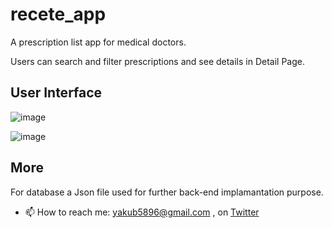 # recete_app

A prescription list app for medical doctors. 

Users can search and filter prescriptions and see details in Detail Page.

## User Interface
![image](https://user-images.githubusercontent.com/67879777/159815979-16689150-36bc-4ce2-b599-345bc4f0d0a5.png)

![image](https://user-images.githubusercontent.com/67879777/159815944-a8efbd79-430f-4cf5-a1c6-d88e0d0b6f45.png)

## More

For database a Json file used for further back-end implamantation purpose.

- 📫 How to reach me: yakub5896@gmail.com , on [Twitter](https://twitter.com/yakubsubasi)
